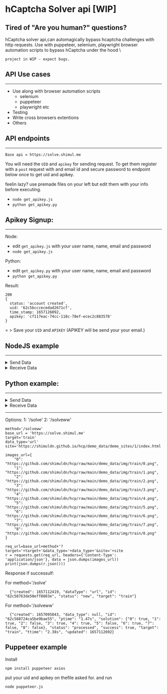 # hCaptcha Solver api [WIP]

## Tired of "Are you human?" questions?
hCaptcha solver api,can automagically bypass hcaptcha challenges with http requests. Use with puppeteer, selenium, playwright browser automation scripts to bypass hCaptcha under the hood
\

`project in WIP - expect bugs.`

## API Use cases
---

* Use along with browser automation scripts
  * selenium
  * puppeteer
  * playwright etc
* Testing
* Write cross browsers extentions
* Others

<!-- ## Benchmark
---
Execution time per captcha solve: 

1-3sec \
(depends on network and api comditions) -->

## API endpoints
---

`Base api = https://solve.shimul.me`

You will need the `UID` and `apikey` for sending request.
To get them register with a `post` request with and email id and secure password to endpoint below once to get uid and apikey.

feelin lazy? use premade files on your left but edit them with your info before executing.

 * `node get_apikey.js` 
 * `python get_apikey.py`


## Apikey Signup:
---


Node: 
* edit `get_apikey.js` with your user name, name, email and password
* `node get_apikey.js`

Python:
* edit `get_apikey.py` with your user name, name, email and password
* `python get_apikey.py`


Result:

```
200
{
  status: 'account created',
  uid: '62c5bcccecedad2671cf',
  time_stamp: 1657126092,
  apikey: 'cf117eac-74cc-118c-78ef-ecec2c883578'
}
```

= > Save your ```UID``` and ```APIKEY``` (APIKEY will be send your your email.)

<!-- TODO -->

## NodeJS example
---
<details>
  <summary>Send Data</summary>
  
  ## Heading
  1. A numbered
  2. list
     * With some
     * Sub bullets
</details>

<details>
  <summary>Receive Data</summary>
  
  ## Heading
  1. A numbered
  2. list
     * With some
     * Sub bullets
</details>

## Python example:
---
<details>
  <summary>Send Data</summary>
  
  ## Heading
  1. A numbered
  2. list
     * With some
     * Sub bullets
</details>

<details>
  <summary>Receive Data</summary>
  
  ## Heading
  1. A numbered
  2. list
     * With some
     * Sub bullets
</details>

<!-- TODO -->

---


Options:
  1: '/solve'
  2: '/solveww'

```
method='/solveww'
base_url = 'https://solve.shimul.me'
target='train'
data_type='url'
site='https://shimuldn.github.io/hcp/demo_data/demo_sites/1/index.html'

images_url={
    "0": "https://github.com/shimuldn/hcp/raw/main/demo_data/img/train/0.png",
    "1": "https://github.com/shimuldn/hcp/raw/main/demo_data/img/train/1.png",
    "2": "https://github.com/shimuldn/hcp/raw/main/demo_data/img/train/2.png",
    "3": "https://github.com/shimuldn/hcp/raw/main/demo_data/img/train/3.png",
    "4": "https://github.com/shimuldn/hcp/raw/main/demo_data/img/train/4.png",
    "5": "https://github.com/shimuldn/hcp/raw/main/demo_data/img/train/5.png",
    "6": "https://github.com/shimuldn/hcp/raw/main/demo_data/img/train/6.png",
    "7": "https://github.com/shimuldn/hcp/raw/main/demo_data/img/train/7.png",
    "8": "https://github.com/shimuldn/hcp/raw/main/demo_data/img/train/8.png"
}

req_url=base_url+method+'?target='+target+'&data_type='+data_type+'&site='+site
r = requests.get(req_url, headers={'Content-Type': 'application/json'}, data = json.dumps(images_url))
print(json.dumps(r.json()))
```

Response if successulf:

For method='/solve'

```
  {"created": 1657112419, "dataType": "url", "id": "62c58763de50eff8803e", "status": "new", "target": "train"}
```

  For method='/solveww'
```
  {"created": 1657095043, "data_type": null, "id": "62c588724ca5be9bae55", "ptime": "1.47s", "solution": {"0": true, "1": true, "2": false, "3": true, "4": true, "5": false, "6": true, "7": false, "8": false}, "status": "processed", "success": true, "target": "train", "ttime": "2.38s", "updated": 1657112692}
```


## Puppeteer example
Install
```
npm install puppeteer axios
```
put your uid and apikey on thefile asked for. and run
```
node puppeteer.js
```
